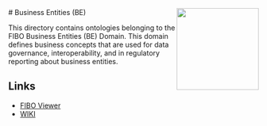 <img src="https://spec.edmcouncil.org/fibo/htmlpages/master/latest/img/logo.66a988fe.png" width="165" align="right"/>
# Business Entities (BE)

This directory contains ontologies belonging to the FIBO Business Entities (BE) Domain. This domain defines business concepts that are used for data governance, interoperability, and in regulatory reporting about business entities.

## Links

- [FIBO Viewer](https://spec.edmcouncil.org/fibo/ontology/BE/MetadataBE/BEDomain)
- [WIKI](https://wiki.edmcouncil.org/display/BE)
